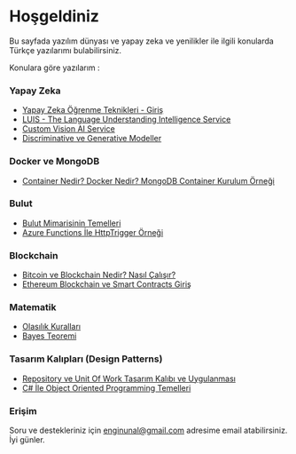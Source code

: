 # Hoşgeldiniz

Bu sayfada yazılım dünyası ve yapay zeka ve yenilikler ile ilgili konularda Türkçe yazılarımı bulabilirsiniz. 


Konulara göre yazılarım :


### Yapay Zeka
* [Yapay Zeka Öğrenme Teknikleri - Giriş](https://enginunal.github.io/YapayZekaOgrenmeTeknikleri)
* [LUIS - The Language Understanding Intelligence Service](https://enginunal.github.io/LUIS)
* [Custom Vision AI Service](https://enginunal.github.io/CustomVisionAI)
* [Discriminative ve Generative Modeller](https://enginunal.github.io/DiscriminativeVeGenerative)


### Docker ve MongoDB
* [Container Nedir? Docker Nedir? MongoDB Container Kurulum Örneği](https://enginunal.github.io/DockerMongoDB)

### Bulut
* [Bulut Mimarisinin Temelleri](https://enginunal.github.io/BulutTemelleri)
* [Azure Functions İle HttpTrigger Örneği](https://enginunal.github.io/AzureFunctionHttpTrigger)

### Blockchain
* [Bitcoin ve Blockchain Nedir? Nasıl Çalışır?](https://enginunal.github.io/BitcoinAndBlockchain)
* [Ethereum Blockchain ve Smart Contracts Giriş](https://enginunal.github.io/EthereumGiris)

### Matematik
* [Olasılık Kuralları](https://enginunal.github.io/OlasilikKurallari)
* [Bayes Teoremi](https://enginunal.github.io/BayesTeoremi)


### Tasarım Kalıpları (Design Patterns)
* [Repository ve Unit Of Work Tasarım Kalıbı ve Uygulanması](https://enginunal.github.io/RepositoryVeUnitOfWork)  
* [C# İle Object Oriented Programming Temelleri](https://enginunal.github.io/OOPTemelleri)  







  
  
  
### Erişim

Soru ve destekleriniz için enginunal@gmail.com adresime email atabilirsiniz. İyi günler.

